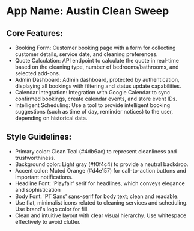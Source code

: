 # **App Name**: Austin Clean Sweep

## Core Features:

- Booking Form: Customer booking page with a form for collecting customer details, service date, and cleaning preferences.
- Quote Calculation: API endpoint to calculate the quote in real-time based on the cleaning type, number of bedrooms/bathrooms, and selected add-ons.
- Admin Dashboard: Admin dashboard, protected by authentication, displaying all bookings with filtering and status update capabilities.
- Calendar Integration: Integration with Google Calendar to sync confirmed bookings, create calendar events, and store event IDs.
- Intelligent Scheduling: Use a tool to provide intelligent booking suggestions (such as time of day, reminder notices) to the user, depending on historical data.

## Style Guidelines:

- Primary color: Clean Teal (#4db6ac) to represent cleanliness and trustworthiness.
- Background color: Light gray (#f0f4c4) to provide a neutral backdrop.
- Accent color: Muted Orange (#d4e157) for call-to-action buttons and important notifications.
- Headline Font: 'Playfair' serif for headlines, which conveys elegance and sophistication
- Body Font: 'PT Sans' sans-serif for body text; clean and readable.
- Use flat, minimalist icons related to cleaning services and scheduling. Use brand's logo color for fill.
- Clean and intuitive layout with clear visual hierarchy. Use whitespace effectively to avoid clutter.